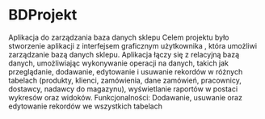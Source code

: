 # BDProjekt
Aplikacja do zarządzania baza danych sklepu
Celem projektu było stworzenie aplikacji z interfejsem graficznym użytkownika , która umożliwi zarządzanie bazą danych sklepu. Aplikacja łączy się z relacyjną bazą danych, umożliwiając  wykonywanie operacji na danych, takich jak przeglądanie, dodawanie, edytowanie i usuwanie rekordów w różnych tabelach (produkty, klienci, zamówienia, dane zamówień, pracownicy, dostawcy, nadawcy do magazynu), wyświetlanie raportów w postaci wykresów oraz widoków.
Funkcjonalności:
Dodawanie, usuwanie oraz edytowanie rekordów we wszystkich tabelach

